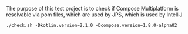 The purpose of this test project is to check if Compose Multiplatform is resolvable via pom files, which are used by JPS, which is used by IntelliJ

```
./check.sh -Dkotlin.version=2.1.0 -Dcompose.version=1.8.0-alpha02
```
